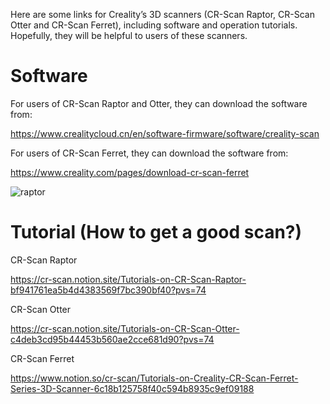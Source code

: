 Here are some links for Creality’s 3D scanners (CR-Scan Raptor, CR-Scan Otter and CR-Scan Ferret), including software and operation tutorials. Hopefully, they will be helpful to users of these scanners.

# Software

For users of CR-Scan Raptor and Otter, they can download the software from:

https://www.crealitycloud.cn/en/software-firmware/software/creality-scan

For users of CR-Scan Ferret, they can download the software from:

https://www.creality.com/pages/download-cr-scan-ferret

![raptor](https://cr-scan.notion.site/image/https%3A%2F%2Fprod-files-secure.s3.us-west-2.amazonaws.com%2Fe809159e-6c03-4a12-865c-4ce88e99d8d5%2F649b4e1f-8222-456c-8e67-ff219e03a367%2FUntitled.png?table=block&id=62536703-8e51-4e3a-8f93-ee359316ae12&spaceId=e809159e-6c03-4a12-865c-4ce88e99d8d5&width=2000&userId=&cache=v2)

# Tutorial (How to get a good scan?)
CR-Scan Raptor

https://cr-scan.notion.site/Tutorials-on-CR-Scan-Raptor-bf941761ea5b4d4383569f7bc390bf40?pvs=74

CR-Scan Otter

https://cr-scan.notion.site/Tutorials-on-CR-Scan-Otter-c4deb3cd95b44453b560ae2cce681d90?pvs=74


CR-Scan Ferret

https://www.notion.so/cr-scan/Tutorials-on-Creality-CR-Scan-Ferret-Series-3D-Scanner-6c18b125758f40c594b8935c9ef09188
